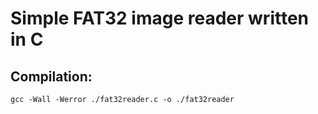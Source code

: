 # Simple FAT32 image reader written in C

## Compilation:
```
gcc -Wall -Werror ./fat32reader.c -o ./fat32reader
```

